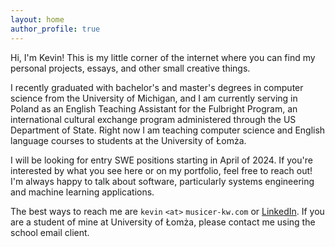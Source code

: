 ```yaml
---
layout: home
author_profile: true
---
```


Hi, I'm Kevin! This is my little corner of the internet where you can find my personal projects, essays, and other small creative things.

I recently graduated with bachelor's and master's degrees in computer science from the University of Michigan, and I am currently serving in Poland as an English Teaching Assistant for the Fulbright Program, an international cultural exchange program administered through the US Department of State. Right now I am teaching computer science and English language courses to students at the University of Łomża.

I will be looking for entry SWE positions starting in April of 2024. If you're interested by what you see here or on my portfolio, feel free to reach out! I'm always happy to talk about software, particularly systems engineering and machine learning applications.

The best ways to reach me are `kevin` `<at>` `musicer-kw.com` or [LinkedIn](https://www.linkedin.com/in/kevin-wang-978627196/). If you are a student of mine at University of Łomża, please contact me using the school email client.
